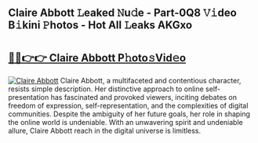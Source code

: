 ## Claire Abbott 𝙻eaked 𝙽u𝚍e - Part-0Q8 𝚅𝚒deo B𝚒kini 𝙿hotos - Hot All 𝙻eaks AKGxo

# <h2><a href="http://ld3bx3u.urlbe.top/?page=Claire+Abbott">🔗🔗👉👉 Claire Abbott P𝚑oto𝚜Vid𝚎o</a></h2>

[![Claire Abbott](https://i.imgur.com/eBuTRDB.gif)](http://ld3bx3u.urlbe.top/?page=Claire+Abbott)
Claire Abbott, a multifaceted and contentious character, resists simple description. Her distinctive approach to online self-presentation has fascinated and provoked viewers, inciting debates on freedom of expression, self-representation, and the complexities of digital communities. Despite the ambiguity of her future goals, her role in shaping the online world is undeniable. With an unwavering spirit and undeniable allure, Claire Abbott reach in the digital universe is limitless.
